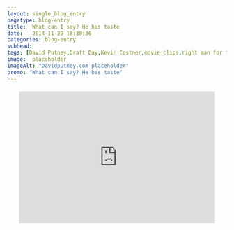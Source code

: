 ```yaml
---
layout: single_blog_entry
pagetype: blog-entry
title:  What can I say? He has taste
date:   2014-11-29 18:30:36
categories: blog-entry
subhead:
tags: [David Putney,Draft Day,Kevin Costner,movie clips,right man for the job]
image:  placeholder
imageAlt: "Davidputney.com placeholder"
promo: "What can I say? He has taste"
---  
```


<style>.embed-container {position: relative; padding-bottom: 60%; height: 0; overflow: hidden;max-width:450px;margin:20px auto;} .embed-container iframe, .embed-container object, .embed-container embed { position: absolute; top: 0; left: 0; width: 100%; height: 100%; }</style><div class='embed-container'><iframe width='100%' src='https://vine.co/v/On15YK1hh3d/embed/simple' frameborder='0' scrolling='no' allowtransparency='true'></iframe><script async src='//platform.vine.co/static/scripts/embed.js' charset='utf-8'></script></div>

